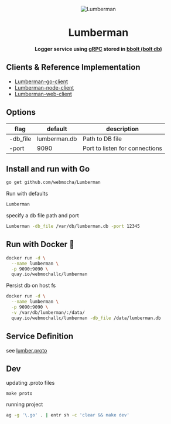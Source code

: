<p align="center">
  <img src="https://user-images.githubusercontent.com/132562/63731121-1730de80-c823-11e9-8eda-b8b44056944a.png" alt="Lumberman" />
</p>

<h1 align="center">Lumberman</h1>

<p align="center">
  <strong>Logger service using <a href="https://grpc.io">gRPC</a> stored in <a href="https://github.com/etcd-io/bbolt">bbolt (bolt db)</a></strong>
</p>

## Clients & Reference Implementation

- [Lumberman-go-client](https://github.com/webmocha/Lumberman-go-client)
- [Lumberman-node-client](https://github.com/webmocha/Lumberman-node-client)
- [Lumberman-web-client](https://github.com/webmocha/Lumberman-web-client)

## Options

| flag | default | description |
| ---- | ------- | ----------- |
| -db_file | lumberman.db | Path to DB file |
| -port | 9090 | Port to listen for connections |

## Install and run with Go

```sh
go get github.com/webmocha/Lumberman
```

Run with defaults
```sh
Lumberman
```

specify a db file path and port

```sh
Lumberman -db_file /var/db/lumberman.db -port 12345
```

## Run with Docker :whale:

```sh
docker run -d \
  --name lumberman \
  -p 9090:9090 \
  quay.io/webmochallc/lumberman
```

Persist db on host fs

```sh
docker run -d \
  --name lumberman \
  -p 9090:9090 \
  -v /var/db/lumberman/:/data/
  quay.io/webmochallc/lumberman -db_file /data/lumberman.db
```

## Service Definition

see [lumber.proto](./lumber.proto)


## Dev

updating .proto files

```
make proto
```

running project

```sh
ag -g '\.go' . | entr sh -c 'clear && make dev'
```

